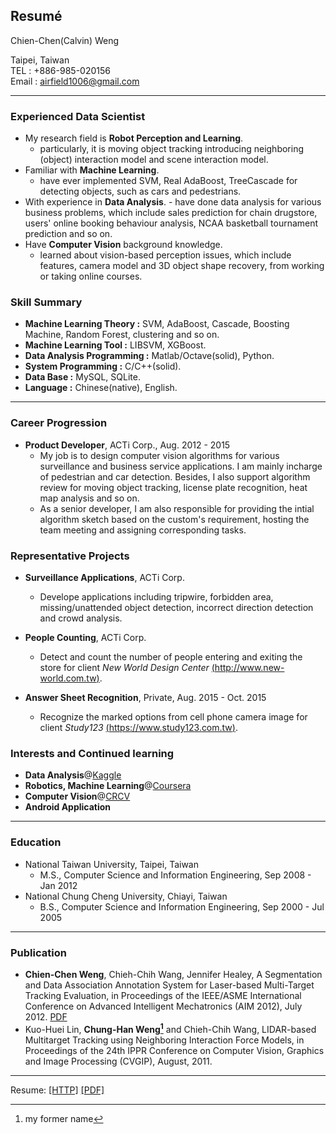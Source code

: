 ## Resumé



Chien-Chen(Calvin) Weng 

Taipei, Taiwan  
TEL : +886-985-020156  
Email : [airfield1006@gmail.com](mailto:airfield1006@gmail.com)  

---------------------------------------

### Experienced Data Scientist

*   My research field is **Robot Perception and Learning**.
	- particularly, it is moving object tracking introducing neighboring (object) interaction model and scene interaction model. 
*   Familiar with **Machine Learning**.
	- have ever implemented SVM, Real AdaBoost, TreeCascade for detecting objects, such as cars and pedestrians.
*	 With experience in **Data Analysis**.
	- have done data analysis for various business problems, which include sales prediction for chain drugstore, users' online booking behaviour analysis, NCAA basketball tournament prediction and so on.
*   Have **Computer Vision** background knowledge.
	- learned about vision-based perception issues, which include features, camera model and 3D object shape recovery, from working or taking online courses.

### Skill Summary

*   **Machine Learning Theory :** SVM, AdaBoost, Cascade, Boosting Machine, Random Forest, clustering and so on.
*   **Machine Learning Tool :** LIBSVM, XGBoost.
*   **Data Analysis Programming :**	Matlab/Octave(solid), Python.
*   **System Programming :** C/C++(solid).
*   **Data Base :** MySQL, SQLite.
*   **Language :** Chinese(native), English.

---------------------------------------

### Career Progression

*   **Product Developer**, ACTi Corp.,
    Aug. 2012 - 2015
    - My job is to design computer vision algorithms for various surveillance and business service applications. I am mainly incharge of pedestrian and car detection. Besides, I also support algorithm review for moving object tracking, license plate recognition, heat map analysis and so on.
    - As a senior developer, I am also responsible for providing the intial algorithm sketch based on the custom's requirement, hosting the team meeting and assigning corresponding tasks.

### Representative Projects

*  **Surveillance Applications**, ACTi Corp.
	- Develope applications including tripwire, forbidden area, missing/unattended object detection, incorrect direction detection and crowd analysis. 

*  **People Counting**, ACTi Corp.
	- Detect and count the number of people entering and exiting the store for client *New World Design Center* [(http://www.new-world.com.tw)](http://www.new-world.com.tw).

*	**Answer Sheet Recognition**, Private, Aug. 2015 - Oct. 2015  
	- Recognize the marked options from cell phone camera image for client *Study123* [(https://www.study123.com.tw)](https://www.study123.com.tw).

### Interests and Continued learning

*   **Data Analysis**@[Kaggle](https://www.kaggle.com)
*   **Robotics, Machine Learning**@[Coursera](https://www.coursera.org/)
*   **Computer Vision**@[CRCV](http://crcv.ucf.edu/courses/)
*   **Android Application**

---------------------------------------

### Education

*   National Taiwan University, Taipei, Taiwan 
    * M.S., Computer Science and Information Engineering,   Sep 2008 - Jan 2012
*   National Chung Cheng University, Chiayi, Taiwan
    * B.S., Computer Science and Information Engineering, Sep 2000 - Jul 2005

---------------------------------------

### Publication

*   **Chien-Chen Weng**, Chieh-Chih Wang, Jennifer Healey, A Segmentation and Data Association Annotation System for Laser-based Multi-Target Tracking Evaluation, in Proceedings of the IEEE/ASME International Conference on Advanced Intelligent Mechatronics (AIM 2012), July 2012. [PDF](http://perception.csie.ntu.edu.tw/wiki/files/k765h6d2Y5/weng_aim2012pdf.html)
*   Kuo-Huei Lin, **Chung-Han Weng[^1]** and Chieh-Chih Wang, LIDAR-based Multitarget Tracking using Neighboring Interaction Force Models, in Proceedings of the 24th IPPR Conference on Computer Vision, Graphics and Image Processing (CVGIP), August, 2011.


---------------------------------------

Resume: [[HTTP]](http://ccweng.github.io/resume/resume.html) [[PDF]](https://raw.github.com/ccweng/resume/gh-pages/resume.pdf)

[^1]:my former name

 